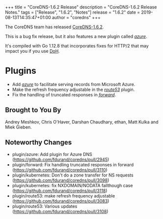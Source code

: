 +++
title = "CoreDNS-1.6.2 Release"
description = "CoreDNS-1.6.2 Release Notes."
tags = ["Release", "1.6.2", "Notes"]
release = "1.6.2"
date = 2019-08-13T14:35:47+01:00
author = "coredns"
+++

The CoreDNS team has released
[CoreDNS-1.6.2](https://github.com/fdurand/coredns/releases/tag/v1.6.2).

This is a bug fix release, but it also features a new plugin called [*azure*](/plugins/azure).

It's compiled with Go 1.12.8 that incorporates fixes for HTTP/2 that may impact you if you use
[DoH](https://tools.ietf.org/html/rfc8484).

# Plugins

* Add [*azure*](/plugins/azure) to facilitate serving records from Microsoft Azure.
* Make the refresh frequency adjustable in the [*route53*](/plugins/route53) plugin.
* Fix the handling of truncated responses in [*forward*](/plugins/forward).

## Brought to You By

Andrey Meshkov,
Chris O'Haver,
Darshan Chaudhary,
ethan,
Matt Kulka
and
Miek Gieben.

## Noteworthy Changes

* plugin/azure: Add plugin for Azure DNS (https://github.com/fdurand/coredns/pull/2945)
* plugin/forward: Fix handling truncated responses in forward (https://github.com/fdurand/coredns/pull/3110)
* plugin/kubernetes: Don't do a zone transfer for NS requests (https://github.com/fdurand/coredns/pull/3098)
* plugin/kubernetes: fix NXDOMAIN/NODATA fallthough case (https://github.com/fdurand/coredns/pull/3118)
* plugin/route53: make refresh frequency adjustable (https://github.com/fdurand/coredns/pull/3083)
* plugin/route53: Various updates (https://github.com/fdurand/coredns/pull/3108)
